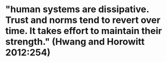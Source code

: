 # "human systems are dissipative. Trust and norms tend to revert over time. It takes effort to maintain their strength." (Hwang and Horowitt 2012:254)